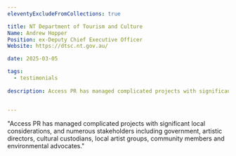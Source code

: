 ```yaml
---
eleventyExcludeFromCollections: true

title: NT Department of Tourism and Culture
Name: Andrew Hopper
Position: ex-Deputy Chief Executive Officer
Website: https://dtsc.nt.gov.au/

date: 2025-03-05

tags:
  - testimonials
  
description: Access PR has managed complicated projects with significant local considerations, and numerous stakeholders including government, artistic directors, cultural custodians, local artist groups, community members and environmental advocates.


---
```


"Access PR has managed complicated projects with significant local considerations, and numerous stakeholders including government, artistic directors, cultural custodians, local artist groups, community members and environmental advocates."
